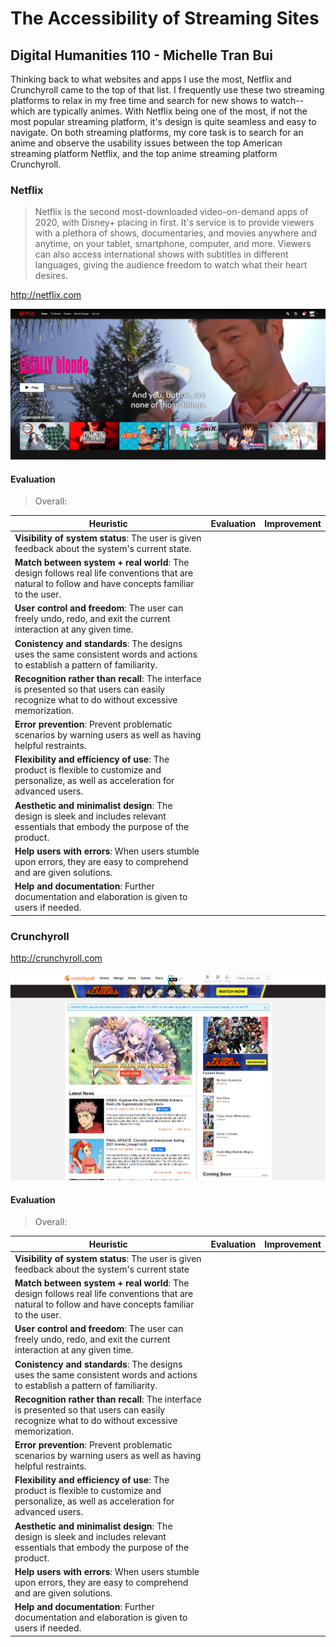 # The Accessibility of Streaming Sites

## Digital Humanities 110 - Michelle Tran Bui
Thinking back to what websites and apps I use the most, Netflix and Crunchyroll came to the top of that list. I frequently use these two streaming platforms to relax in my free time and search for new shows to watch--which are typically animes. With Netflix being one of the most, if not the most popular streaming platform, it's design is quite seamless and easy to navigate. On both streaming platforms, my core task is to search for an anime and observe the usability issues between the top American streaming platform Netflix, and the top anime streaming platform Crunchyroll. 

### Netflix
> Netflix is the second most-downloaded video-on-demand apps of 2020, with Disney+ placing in first. It's service is to provide viewers with a plethora of shows, documentaries, and movies anywhere and anytime, on your tablet, smartphone, computer, and more. Viewers can also access international shows with subtitles in different languages, giving the audience freedom to watch what their heart desires. 

http://netflix.com


![netflix homepage](netflix.png)

#### Evaluation
> Overall: 


Heuristic | Evaluation | Improvement
--------- | ---------- | -----------
**Visibility of system status**: The user is given feedback about the system's current state. | 
**Match between system + real world**: The design follows real life conventions that are natural to follow and have concepts familiar to the user. |
**User control and freedom**: The user can freely undo, redo, and exit the current interaction at any given time. |
**Conistency and standards**: The designs uses the same consistent words and actions to establish a pattern of familiarity. |
**Recognition rather than recall**: The interface is presented so that users can easily recognize what to do without excessive memorization. |
**Error prevention**: Prevent problematic scenarios by warning users as well as having helpful restraints. |
**Flexibility and efficiency of use**: The product is flexible to customize and personalize, as well as acceleration for advanced users. |
**Aesthetic and minimalist design**: The design is sleek and includes relevant essentials that embody the purpose of the product. |
**Help users with errors**: When users stumble upon errors, they are easy to comprehend and are given solutions. | 
**Help and documentation**: Further documentation and elaboration is given to users if needed. |


### Crunchyroll 
>

http://crunchyroll.com


![crunchyroll homepage](crunchyroll.png)

#### Evaluation
> Overall:

Heuristic | Evaluation | Improvement
--------- | ---------- | -----------
**Visibility of system status**: The user is given feedback about the system's current state | 
**Match between system + real world**: The design follows real life conventions that are natural to follow and have concepts familiar to the user. |
**User control and freedom**: The user can freely undo, redo, and exit the current interaction at any given time. |
**Conistency and standards**: The designs uses the same consistent words and actions to establish a pattern of familiarity. |
**Recognition rather than recall**: The interface is presented so that users can easily recognize what to do without excessive memorization. |
**Error prevention**: Prevent problematic scenarios by warning users as well as having helpful restraints. |
**Flexibility and efficiency of use**: The product is flexible to customize and personalize, as well as acceleration for advanced users. |
**Aesthetic and minimalist design**: The design is sleek and includes relevant essentials that embody the purpose of the product. |
**Help users with errors**: When users stumble upon errors, they are easy to comprehend and are given solutions. | 
**Help and documentation**: Further documentation and elaboration is given to users if needed. |
